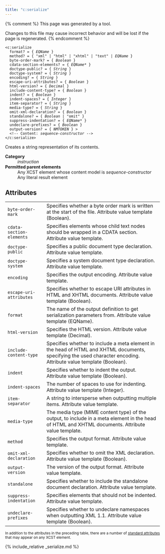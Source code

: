 ```yaml
---
title: "c:serialize"
---
```


{% comment %}
This page was generated by a tool.

Changes to this file may cause incorrect behavior and will be lost if
the page is regenerated.
{% endcomment %}

<div class="ref-element-syntax language-xml highlighter-rouge"><pre class="highlight"><code><span class="nt">&lt;c:serialize</span>
  <span>format</span>? = { <i title="An EQName. Unprefixed QNames are in the null namespace.">EQName</i> }
  <span>method</span>? = { <span><span class="s">"xml"</span> | <span class="s">"html"</span> | <span class="s">"xhtml"</span> | <span class="s">"text"</span> | <i title="An EQName. Unprefixed QNames are in the null namespace.">EQName</i></span> }
  <span>byte-order-mark</span>? = { <i title="One of the values &#34;yes&#34;, &#34;no&#34;, &#34;true&#34;, &#34;false&#34;, &#34;1&#34; or &#34;0&#34;.">Boolean</i> }
  <span>cdata-section-elements</span>? = { <span><i title="An EQName. Unprefixed QNames are in the default namespace.">EQName</i>*</span> }
  <span>doctype-public</span>? = { <i>String</i> }
  <span>doctype-system</span>? = { <i>String</i> }
  <span>encoding</span>? = { <i>String</i> }
  <span>escape-uri-attributes</span>? = { <i title="One of the values &#34;yes&#34;, &#34;no&#34;, &#34;true&#34;, &#34;false&#34;, &#34;1&#34; or &#34;0&#34;.">Boolean</i> }
  <span>html-version</span>? = { <i>Decimal</i> }
  <span>include-content-type</span>? = { <i title="One of the values &#34;yes&#34;, &#34;no&#34;, &#34;true&#34;, &#34;false&#34;, &#34;1&#34; or &#34;0&#34;.">Boolean</i> }
  <span>indent</span>? = { <i title="One of the values &#34;yes&#34;, &#34;no&#34;, &#34;true&#34;, &#34;false&#34;, &#34;1&#34; or &#34;0&#34;.">Boolean</i> }
  <span>indent-spaces</span>? = { <i>Integer</i> }
  <span>item-separator</span>? = { <i>String</i> }
  <span>media-type</span>? = { <i>String</i> }
  <span>omit-xml-declaration</span>? = { <i title="One of the values &#34;yes&#34;, &#34;no&#34;, &#34;true&#34;, &#34;false&#34;, &#34;1&#34; or &#34;0&#34;.">Boolean</i> }
  <span>standalone</span>? = { <span><i title="One of the values &#34;yes&#34;, &#34;no&#34;, &#34;true&#34;, &#34;false&#34;, &#34;1&#34; or &#34;0&#34;.">Boolean</i> | <span class="s">"omit"</span></span> }
  <span>suppress-indentation</span>? = { <span><i title="An EQName. Unprefixed QNames are in the default namespace.">EQName</i>*</span> }
  <span>undeclare-prefixes</span>? = { <i title="One of the values &#34;yes&#34;, &#34;no&#34;, &#34;true&#34;, &#34;false&#34;, &#34;1&#34; or &#34;0&#34;.">Boolean</i> }
  <span>output-version</span>? = { <i>NMTOKEN</i> } &gt;
  &lt;!-- Content: <i>sequence-constructor</i> --&gt;
<span class="nt">&lt;/c:serialize&gt;</span></code></pre></div>
<p>Creates a string representation of its contents.</p>
<dl>
   <dt><b>Category</b></dt>
   <dd><i>instruction</i></dd>
   <dt><b>Permitted parent elements</b></dt>
   <dd>Any XCST element whose content model is <i>sequence-constructor</i></dd>
   <dd>Any literal result element</dd>
</dl>
<h2>Attributes</h2>
<div class="table-responsive">
   <table class="ref-attribs">
      <tr>
         <td><code>byte-order-mark</code></td>
         <td>Specifies whether a byte order mark is written at the start of the file. Attribute
            value template (Boolean).
         </td>
      </tr>
      <tr>
         <td><code>cdata-section-elements</code></td>
         <td>Specifies elements whose child text nodes should be wrapped in a CDATA section. Attribute
            value template.
         </td>
      </tr>
      <tr>
         <td><code>doctype-public</code></td>
         <td>Specifies a public document type declaration. Attribute value template.</td>
      </tr>
      <tr>
         <td><code>doctype-system</code></td>
         <td>Specifies a system document type declaration. Attribute value template.</td>
      </tr>
      <tr>
         <td><code>encoding</code></td>
         <td>Specifies the output encoding. Attribute value template.</td>
      </tr>
      <tr>
         <td><code>escape-uri-attributes</code></td>
         <td>Specifies whether to escape URI attributes in HTML and XHTML documents. Attribute
            value template (Boolean).
         </td>
      </tr>
      <tr>
         <td><code>format</code></td>
         <td>The name of the output definition to get serialization parameters from. Attribute
            value template (EQName).
         </td>
      </tr>
      <tr>
         <td><code>html-version</code></td>
         <td>Specifies the HTML version. Attribute value template (Decimal).</td>
      </tr>
      <tr>
         <td><code>include-content-type</code></td>
         <td>Specifies whether to include a meta element in the head of HTML and XHTML documents,
            specifying the used character encoding. Attribute value template (Boolean).
         </td>
      </tr>
      <tr>
         <td><code>indent</code></td>
         <td>Specifies whether to indent the output. Attribute value template (Boolean).</td>
      </tr>
      <tr>
         <td><code>indent-spaces</code></td>
         <td>The number of spaces to use for indenting. Attribute value template (Integer).</td>
      </tr>
      <tr>
         <td><code>item-separator</code></td>
         <td>A string to intersperse when outputting multiple items. Attribute value template.</td>
      </tr>
      <tr>
         <td><code>media-type</code></td>
         <td>The media type (MIME content type) of the output, to include in a meta element in
            the head of HTML and XHTML documents. Attribute value template.
         </td>
      </tr>
      <tr>
         <td><code>method</code></td>
         <td>Specifies the output format. Attribute value template.</td>
      </tr>
      <tr>
         <td><code>omit-xml-declaration</code></td>
         <td>Specifies whether to omit the XML declaration. Attribute value template (Boolean).</td>
      </tr>
      <tr>
         <td><code>output-version</code></td>
         <td>The version of the output format. Attribute value template.</td>
      </tr>
      <tr>
         <td><code>standalone</code></td>
         <td>Specifies whether to include the standalone document declaration. Attribute value
            template.
         </td>
      </tr>
      <tr>
         <td><code>suppress-indentation</code></td>
         <td>Specifies elements that should not be indented. Attribute value template.</td>
      </tr>
      <tr>
         <td><code>undeclare-prefixes</code></td>
         <td>Specifies whether to undeclare namespaces when outputting XML 1.1. Attribute value
            template (Boolean).
         </td>
      </tr>
   </table>
</div>
<p><small>
      In addition to the attributes in the preceding table, there are a number of <a href="../docs/standard-attributes.html">standard attributes</a> that may appear on any XCST element.
      </small></p>

{% include_relative _serialize.md %}
